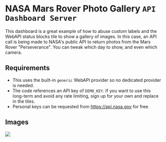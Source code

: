 # NASA Mars Rover Photo Gallery `API` `Dashboard Server`

This dashboard is a great example of how to abuse custom labels and the WebAPI status blocks tile to show a gallery of images. In this case, an API call is being made to NASA's public API to return photos from the Mars Rover "Perseverance". You can tweak which day to show, and even which camera.

## Requirements

- This uses the built-in `generic` WebAPI provider so no dedicated provider is needed.
- The code references an API key of `DEMO_KEY`. If you want to use this long-term and avoid any rate limiting, sign up for your own and replace in the tiles.
- Personal keys can be requested from https://api.nasa.gov for free.
 
## Images
![](https://github.com/squaredup/samples/blob/master/dashboards/ds-nasa-photo-gallery/images/screenshot.png?raw=true)
